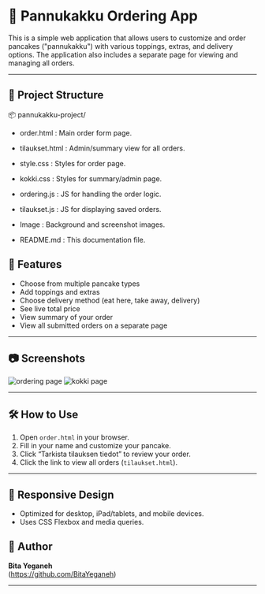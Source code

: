# 🥞 Pannukakku Ordering App

This is a simple web application that allows users to customize and order pancakes ("pannukakku") with various toppings, extras, and delivery options. The application also includes a separate page for viewing and managing all orders.

---

## 📁 Project Structure

📦 pannukakku-project/
- order.html :
Main order form page.

- tilaukset.html : Admin/summary view for all orders.

- style.css :
Styles for order page.

- kokki.css :
Styles for summary/admin page.

- ordering.js :
JS for handling the order logic.

- tilaukset.js :
JS for displaying saved orders.

- Image :
Background and screenshot images.

- README.md :
This documentation file.

## 🚀 Features

- Choose from multiple pancake types
- Add toppings and extras
- Choose delivery method (eat here, take away, delivery)
- See live total price
- View summary of your order
- View all submitted orders on a separate page

---

## 📷 Screenshots
![ordering page ](/Images/Screenshot%202025-07-04%20at%2018.12.39.png)
![kokki page ](/Images/Screenshot%202025-07-04%20at%2019.11.16.png)

---

## 🛠️ How to Use

1. Open `order.html` in your browser.
2. Fill in your name and customize your pancake.
3. Click “Tarkista tilauksen tiedot” to review your order.
4. Click the link to view all orders (`tilaukset.html`).

---
## 📱 Responsive Design

- Optimized for desktop, iPad/tablets, and mobile devices.
- Uses CSS Flexbox and media queries.
## 👤 Author

**Bita Yeganeh**  
(https://github.com/BitaYeganeh)

---
